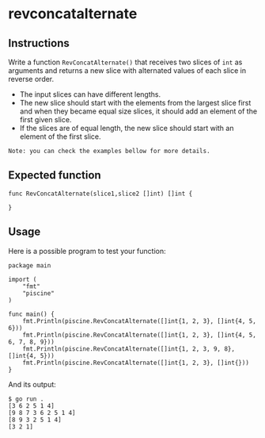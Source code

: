 # revconcatalternate
## Instructions

Write a function `RevConcatAlternate()` that receives two slices of `int` as arguments and returns a new slice with alternated values of each slice in reverse order.

  -  The input slices can have different lengths.
  -  The new slice should start with the elements from the largest slice first and when they became equal size slices, it should add an element of the first given slice.
  -  If the slices are of equal length, the new slice should start with an element of the first slice.

    Note: you can check the examples bellow for more details.

## Expected function

```
func RevConcatAlternate(slice1,slice2 []int) []int {

}
```

## Usage

Here is a possible program to test your function:

```
package main

import (
	"fmt"
	"piscine"
)

func main() {
	fmt.Println(piscine.RevConcatAlternate([]int{1, 2, 3}, []int{4, 5, 6}))
	fmt.Println(piscine.RevConcatAlternate([]int{1, 2, 3}, []int{4, 5, 6, 7, 8, 9}))
	fmt.Println(piscine.RevConcatAlternate([]int{1, 2, 3, 9, 8}, []int{4, 5}))
	fmt.Println(piscine.RevConcatAlternate([]int{1, 2, 3}, []int{}))
}
```
And its output:

```
$ go run .
[3 6 2 5 1 4]
[9 8 7 3 6 2 5 1 4]
[8 9 3 2 5 1 4]
[3 2 1]
```
